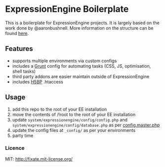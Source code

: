 # ExpressionEngine Boilerplate

This is a boilerplate for ExpressionEngine projects. It is largely based on the work done by @aaronbushnell. More information on the structure can be found [here](http://blog.aaronmbushnell.com/post/39040725384/how-we-use-expressionengine-git-and-ruby-gems-in-our).

## Features

- supports multiple environments via custom configs
- includes a [Grunt](http://github.com/grunt) config for automating tasks (CSS, JS, optimisation, shell tasks)
- third party addons are easier maintain outside of ExpressionEngine
- includes [H5BP](http://h5bp.com) .htaccess

## Usage

1. add this repo to the root of your EE installation
2. move the contents of /!root to the root of your EE installation
3. update `system/expressionengine/config/config.php` and `system/expressionengine/config/database.php` as per [config.master.php]( _config/config.master.php#L19 )
4. update the config files at `_config/` as per your environments
5. party time

### Licence

MIT: http://fixate.mit-license.org/
